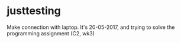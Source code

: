 # justtesting
Make connection with laptop.
It's 20-05-2017, and trying to solve the programming assignment (C2, wk3)
